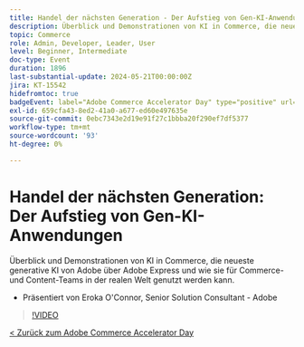 ```yaml
---
title: Handel der nächsten Generation - Der Aufstieg von Gen-KI-Anwendungen
description: Überblick und Demonstrationen von KI in Commerce, die neueste generative KI von Adobe über Adobe Express und wie sie für Commerce- und Content-Teams in der realen Welt genutzt werden kann.
topic: Commerce
role: Admin, Developer, Leader, User
level: Beginner, Intermediate
doc-type: Event
duration: 1896
last-substantial-update: 2024-05-21T00:00:00Z
jira: KT-15542
hidefromtoc: true
badgeEvent: label="Adobe Commerce Accelerator Day" type="positive" url="https://experienceleague.adobe.com/en/docs/events/apac-commerce-recordings/2024/overview"
exl-id: 659cfa43-8ed2-41a0-a677-ed60e497635e
source-git-commit: 0ebc7343e2d19e91f27c1bbba20f290ef7df5377
workflow-type: tm+mt
source-wordcount: '93'
ht-degree: 0%

---
```


# Handel der nächsten Generation: Der Aufstieg von Gen-KI-Anwendungen

Überblick und Demonstrationen von KI in Commerce, die neueste generative KI von Adobe über Adobe Express und wie sie für Commerce- und Content-Teams in der realen Welt genutzt werden kann.

+ Präsentiert von Eroka O&#39;Connor, Senior Solution Consultant - Adobe

>[!VIDEO](https://video.tv.adobe.com/v/3429269/?learn=on)

[&lt; Zurück zum Adobe Commerce Accelerator Day](./overview.md)
